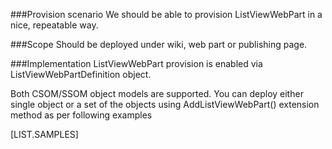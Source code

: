 <properties
	pageTitle="ListViewWebPartDefinition"
    pageName="ListViewWebPartDefinition"
    parentPageId="spmeta2/definitions/sharepoint-foundation/webparts"
/>

###Provision scenario
We should be able to provision ListViewWebPart in a nice, repeatable way.

###Scope
Should be deployed under wiki, web part or publishing page.

###Implementation
ListViewWebPart provision is enabled via ListViewWebPartDefinition object.

Both CSOM/SSOM object models are supported. 
You can deploy either single object or a set of the objects using AddListViewWebPart() extension method as per following examples

[LIST.SAMPLES]